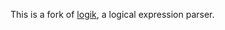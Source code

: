 This is a fork of [logik](https://github.com/zimri-leisher/logik/tree/master), a logical expression parser.
